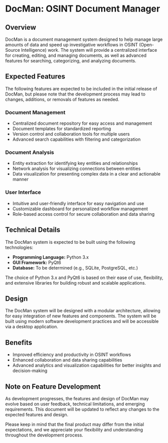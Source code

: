 **DocMan: OSINT Document Manager**
=====================================
**Overview**
-----------
DocMan is a document management system designed to help manage large amounts of data and speed up investigative workflows in OSINT (Open-Source Intelligence) work. The system will provide a centralized interface for creating, editing, and managing documents, as well as advanced features for searching, categorizing, and analyzing documents.

**Expected Features**
--------------------

The following features are expected to be included in the initial release of DocMan, but please note that the development process may lead to changes, additions, or removals of features as needed.

### Document Management

* Centralized document repository for easy access and management
* Document templates for standardized reporting
* Version control and collaboration tools for multiple users
* Advanced search capabilities with filtering and categorization

### Document Analysis

* Entity extraction for identifying key entities and relationships
* Network analysis for visualizing connections between entities
* Data visualization for presenting complex data in a clear and actionable manner

### User Interface

* Intuitive and user-friendly interface for easy navigation and use
* Customizable dashboard for personalized workflow management
* Role-based access control for secure collaboration and data sharing

**Technical Details**
--------------------

The DocMan system is expected to be built using the following technologies:

* **Programming Language:** Python 3.x
* **GUI Framework:** PyQt6
* **Database:** To be determined (e.g., SQLite, PostgreSQL, etc.)

The choice of Python 3.x and PyQt6 is based on their ease of use, flexibility, and extensive libraries for building robust and scalable applications.

**Design**
----------

The DocMan system will be designed with a modular architecture, allowing for easy integration of new features and components. The system will be built using modern software development practices and will be accessible via a desktop application.

**Benefits**
------------

* Improved efficiency and productivity in OSINT workflows
* Enhanced collaboration and data sharing capabilities
* Advanced analytics and visualization capabilities for better insights and decision-making

**Note on Feature Development**
-----------------------------

As development progresses, the features and design of DocMan may evolve based on user feedback, technical limitations, and emerging requirements. This document will be updated to reflect any changes to the expected features and design.

Please keep in mind that the final product may differ from the initial expectations, and we appreciate your flexibility and understanding throughout the development process.
